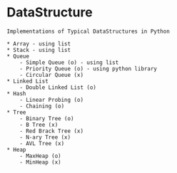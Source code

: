 # DataStructure
    Implementations of Typical DataStructures in Python

    * Array - using list
    * Stack - using list
    * Queue
        - Simple Queue (o) - using list
        - Priority Queue (o) - using python library 
        - Circular Queue (x)
    * Linked List
        - Double Linked List (o)
    * Hash
        - Linear Probing (o)
        - Chaining (o)
    * Tree
        - Binary Tree (o)
        - B Tree (x)
        - Red Brack Tree (x)
        - N-ary Tree (x)
        - AVL Tree (x)
    * Heap
        - MaxHeap (o)
        - MinHeap (x)
